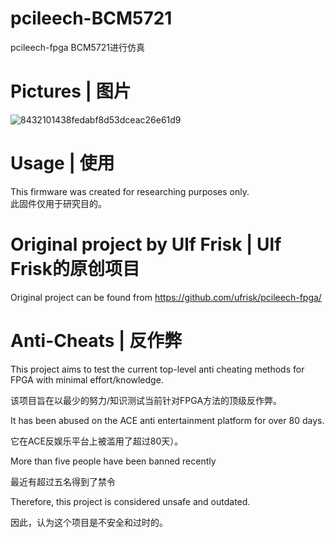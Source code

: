 # pcileech-BCM5721
pcileech-fpga BCM5721进行仿真


# Pictures | 图片
![8432101438fedabf8d53dceac26e61d9](https://github.com/user-attachments/assets/a6b8327d-9c0e-4bb3-9ae5-057d007c0809)


# Usage | 使用
This firmware was created for researching purposes only.  \
此固件仅用于研究目的。

# Original project by Ulf Frisk | Ulf Frisk的原创项目
Original project can be found from https://github.com/ufrisk/pcileech-fpga/  

# Anti-Cheats | 反作弊
This project aims to test the current top-level anti cheating methods for FPGA with minimal effort/knowledge.   

该项目旨在以最少的努力/知识测试当前针对FPGA方法的顶级反作弊。  

It has been abused on the ACE anti entertainment platform for over 80 days.

它在ACE反娱乐平台上被滥用了超过80天）。

More than five people have been banned recently

最近有超过五名得到了禁令
﻿

Therefore, this project is considered unsafe and outdated.

因此，认为这个项目是不安全和过时的。



